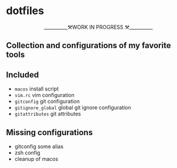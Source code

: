# dotfiles

<center>__________⚒️️️WORK IN PROGRESS ⚒️__________</center>


## Collection and configurations of my favorite tools

## Included
- `macos` install script 
- `vim.rc` vim configuration 
- `gitconfig` git configuration 
- `gitignore_global` global git ignore configuration 
- `gitattributes` git attributes 

## Missing configurations
- gitconfig some alias 
- zsh config
- cleanup of macos